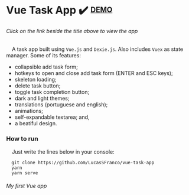 # Vue Task App ✔️ <sup><sub>[DEMO](https://angry-nobel-17e7b9.netlify.app/)</sub></sup>

###### Click on the link beside the title above to view the app

&nbsp;&nbsp;&nbsp;&nbsp;A task app built using `Vue.js` and `Dexie.js`. Also includes `Vuex` as state manager. Some of its features:
  - collapsible add task form;
  - hotkeys to open and close add task form (ENTER and ESC keys);
  - skeleton loading;
  - delete task button;
  - toggle task completion button;
  - dark and light themes;
  - translations (portuguese and english);
  - animations;
  - self-expandable textarea; and,
  - a beatiful design.  
  
### How to run
&nbsp;&nbsp;&nbsp;&nbsp;Just write the lines below in your console:
```
  git clone https://github.com/LucasSFranco/vue-task-app
  yarn
  yarn serve
```

###### My first Vue app
